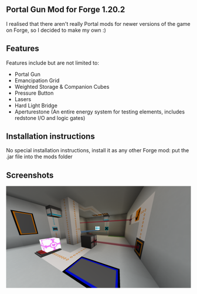 Portal Gun Mod for Forge 1.20.2
--------------------------------
I realised that there aren't really Portal mods for newer versions of the game on Forge, so I decided to make my own :)

Features
--------------------------------
Features include but are not limited to:
 - Portal Gun
 - Emancipation Grid
 - Weighted Storage & Companion Cubes
 - Pressure Button
 - Lasers
 - Hard Light Bridge
 - Aperturestone (An entire energy system for testing elements, includes redstone I/O and logic gates)

Installation instructions
--------------------------------
No special installation instructions, install it as any other Forge mod: put the .jar file into the mods folder

Screenshots
--------------------------------
![image](2024-03-03_22.01.10.png)
